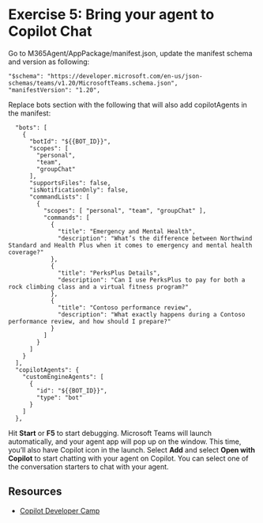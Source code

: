 # Exercise 5: Bring your agent to Copilot Chat

Go to M365Agent/AppPackage/manifest.json, update the manifest schema and version as following: 

``` 
"$schema": "https://developer.microsoft.com/en-us/json-schemas/teams/v1.20/MicrosoftTeams.schema.json", 
"manifestVersion": "1.20", 
```

Replace bots section with the following that will also add copilotAgents in the manifest:

```   
  "bots": [ 
    { 
      "botId": "${{BOT_ID}}", 
      "scopes": [ 
        "personal", 
        "team", 
        "groupChat" 
      ], 
      "supportsFiles": false, 
      "isNotificationOnly": false, 
      "commandLists": [ 
        { 
          "scopes": [ "personal", "team", "groupChat" ], 
          "commands": [ 
            { 
              "title": "Emergency and Mental Health",
              "description": "What’s the difference between Northwind Standard and Health Plus when it comes to emergency and mental health coverage?" 
            }, 
            { 
              "title": "PerksPlus Details", 
              "description": "Can I use PerksPlus to pay for both a rock climbing class and a virtual fitness program?" 
            }, 
            { 
              "title": "Contoso performance review", 
              "description": "What exactly happens during a Contoso performance review, and how should I prepare?" 
            } 
          ] 
        } 
      ] 
    } 
  ], 
  "copilotAgents": { 
    "customEngineAgents": [ 
      { 
        "id": "${{BOT_ID}}", 
        "type": "bot" 
      } 
    ] 
  }, 
```

Hit **Start** or **F5** to start debugging. Microsoft Teams will launch automatically, and your agent app will pop up on the window. This time, you’ll also have Copilot icon in the launch. Select **Add** and select **Open with Copilot** to start chatting with your agent on Copilot. You can select one of the conversation starters to chat with your agent.

## Resources

- [Copilot Developer Camp](https://aka.ms/copilotdevcamp)
